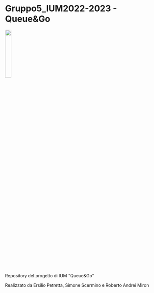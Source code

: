 # Gruppo5_IUM2022-2023 - Queue&amp;Go

<p align="left">
  <img  width="20%" src="https://github.com/Kersilon/ProgettoIUM/blob/main/queue-go/public/Queue&GoLogoS.png"/>
</p>

<p>
  Repository del progetto di IUM "Queue&amp;Go"
</p>
<p>
  Realizzato da Ersilio Petretta, Simone Scermino e Roberto Andrei Miron
</p>
